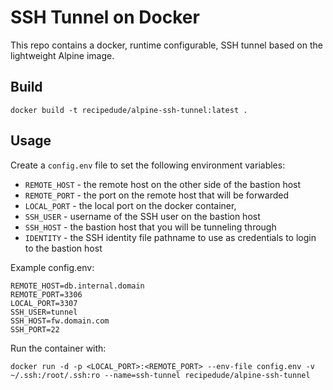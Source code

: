 # SSH Tunnel on Docker

This repo contains a docker, runtime configurable, SSH tunnel based on the lightweight Alpine image.


## Build

```docker build -t recipedude/alpine-ssh-tunnel:latest .```

## Usage

Create a ```config.env``` file to set the following environment variables:

- ```REMOTE_HOST``` - the remote host on the other side of the bastion host 
- ```REMOTE_PORT``` - the port on the remote host that will be forwarded
- ```LOCAL_PORT``` - the local port on the docker container, 
- ```SSH_USER``` - username of the SSH user on the bastion host
- ```SSH_HOST``` - the bastion host that you will be tunneling through
- ```IDENTITY``` - the SSH identity file pathname to use as credentials to login to the bastion host

Example config.env:
```
REMOTE_HOST=db.internal.domain
REMOTE_PORT=3306
LOCAL_PORT=3307
SSH_USER=tunnel
SSH_HOST=fw.domain.com
SSH_PORT=22
```

Run the container with: 

```docker run -d -p <LOCAL_PORT>:<REMOTE_PORT> --env-file config.env -v ~/.ssh:/root/.ssh:ro --name=ssh-tunnel recipedude/alpine-ssh-tunnel```
